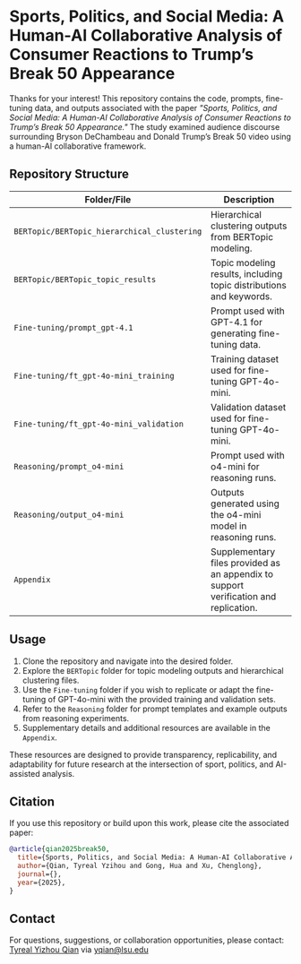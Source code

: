 # Sports, Politics, and Social Media: A Human-AI Collaborative Analysis of Consumer Reactions to Trump’s Break 50 Appearance

Thanks for your interest! This repository contains the code, prompts, fine-tuning data, and outputs associated with the paper *"Sports, Politics, and Social Media: A Human-AI Collaborative Analysis of Consumer Reactions to Trump’s Break 50 Appearance."* The study examined audience discourse surrounding Bryson DeChambeau and Donald Trump’s Break 50 video using a human-AI collaborative framework.

## Repository Structure

| Folder/File                 | Description                                                                 |
|-----------------------------|-----------------------------------------------------------------------------|
| `BERTopic/BERTopic_hierarchical_clustering` | Hierarchical clustering outputs from BERTopic modeling. |
| `BERTopic/BERTopic_topic_results`           | Topic modeling results, including topic distributions and keywords. |
| `Fine-tuning/prompt_gpt-4.1`                | Prompt used with GPT-4.1 for generating fine-tuning data. |
| `Fine-tuning/ft_gpt-4o-mini_training`       | Training dataset used for fine-tuning GPT-4o-mini. |
| `Fine-tuning/ft_gpt-4o-mini_validation`     | Validation dataset used for fine-tuning GPT-4o-mini. |
| `Reasoning/prompt_o4-mini`                  | Prompt used with o4-mini for reasoning runs. |
| `Reasoning/output_o4-mini`                  | Outputs generated using the o4-mini model in reasoning runs. |
| `Appendix`                                  | Supplementary files provided as an appendix to support verification and replication. |

## Usage

1. Clone the repository and navigate into the desired folder.
2. Explore the `BERTopic` folder for topic modeling outputs and hierarchical clustering files.
3. Use the `Fine-tuning` folder if you wish to replicate or adapt the fine-tuning of GPT-4o-mini with the provided training and validation sets.
4. Refer to the `Reasoning` folder for prompt templates and example outputs from reasoning experiments.
5. Supplementary details and additional resources are available in the `Appendix`.

These resources are designed to provide transparency, replicability, and adaptability for future research at the intersection of sport, politics, and AI-assisted analysis.

## Citation

If you use this repository or build upon this work, please cite the associated paper:

```bibtex
@article{qian2025break50,
  title={Sports, Politics, and Social Media: A Human-AI Collaborative Analysis of Consumer Reactions to Trump’s Break 50 Appearance},
  author={Qian, Tyreal Yzihou and Gong, Hua and Xu, Chenglong},
  journal={},
  year={2025},
}
```

## Contact

For questions, suggestions, or collaboration opportunities, please contact: [Tyreal Yizhou Qian](https://tyrealq.github.io/) via yqian@lsu.edu
